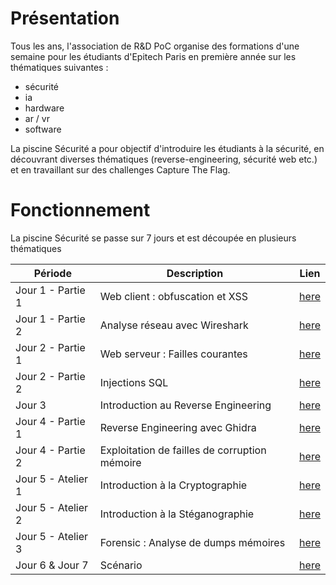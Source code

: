 # Présentation

Tous les ans, l'association de R&D PoC organise des formations d'une semaine pour les étudiants d'Epitech Paris en première année sur les thématiques suivantes :
* sécurité
* ia
* hardware
* ar / vr
* software

La piscine Sécurité a pour objectif d'introduire les étudiants à la sécurité, en découvrant diverses thématiques (reverse-engineering, sécurité web etc.) et en travaillant sur des challenges  Capture The Flag.

# Fonctionnement

La piscine Sécurité se passe sur 7 jours et est découpée en plusieurs thématiques

| Période  | Description | Lien |
| ------------- | ------------- | ------------- |
| Jour 1 - Partie 1  | Web client : obfuscation et XSS  | [here]()  |
| Jour 1 - Partie 2  | Analyse réseau avec Wireshark  | [here]()  |
| Jour 2 - Partie 1  | Web serveur : Failles courantes | [here]()  |
| Jour 2 - Partie 2  | Injections SQL  | [here]()  |
| Jour 3 | Introduction au Reverse Engineering | [here]()  |
| Jour 4 - Partie 1  | Reverse Engineering avec Ghidra  | [here]()  |
| Jour 4 - Partie 2  | Exploitation de failles de corruption mémoire  | [here]()  |
| Jour 5 - Atelier 1  | Introduction à la Cryptographie  | [here]()  |
| Jour 5 - Atelier 2  | Introduction à la Stéganographie  | [here]()  |
| Jour 5 - Atelier 3  | Forensic : Analyse de dumps mémoires  | [here]()  |
| Jour 6 & Jour 7  | Scénario  | [here]()  |
